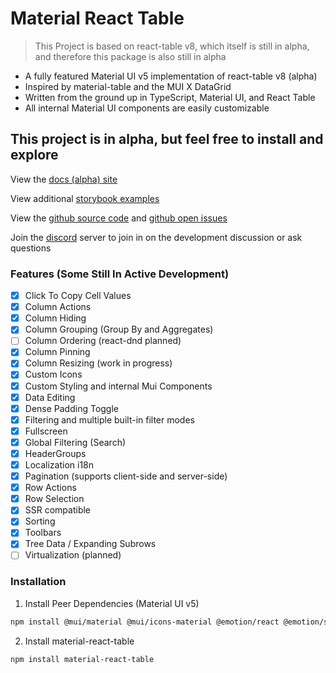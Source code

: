 # Material React Table

> This Project is based on react-table v8, which itself is still in alpha, and therefore this package is also still in alpha

- A fully featured Material UI v5 implementation of react-table v8 (alpha)
- Inspired by material-table and the MUI X DataGrid
- Written from the ground up in TypeScript, Material UI, and React Table
- All internal Material UI components are easily customizable

## This project is in alpha, but feel free to install and explore

View the [docs (alpha) site](https://www.material-react-table.com/)

View additional [storybook examples](https://www.material-react-table.dev/)

View the [github source code](https://github.com/KevinVandy/material-react-table) and [github open issues](https://github.com/KevinVandy/material-react-table/issues)

Join the [discord](https://discord.gg/5wqyRx6fnm) server to join in on the development discussion or ask questions

### Features (Some Still In Active Development)

- [x] Click To Copy Cell Values
- [x] Column Actions
- [x] Column Hiding
- [x] Column Grouping (Group By and Aggregates)
- [ ] Column Ordering (react-dnd planned)
- [x] Column Pinning
- [x] Column Resizing (work in progress)
- [x] Custom Icons
- [x] Custom Styling and internal Mui Components
- [x] Data Editing
- [x] Dense Padding Toggle
- [x] Filtering and multiple built-in filter modes
- [x] Fullscreen
- [x] Global Filtering (Search)
- [x] HeaderGroups
- [x] Localization i18n
- [x] Pagination (supports client-side and server-side)
- [x] Row Actions
- [x] Row Selection
- [x] SSR compatible
- [x] Sorting
- [x] Toolbars
- [x] Tree Data / Expanding Subrows
- [ ] Virtualization (planned)

### Installation

1. Install Peer Dependencies (Material UI v5)

```bash
npm install @mui/material @mui/icons-material @emotion/react @emotion/styled
```

2. Install material-react-table

```bash
npm install material-react-table
```

